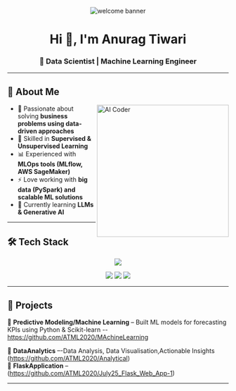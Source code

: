 <!-- Profile Banner -->
<p align="center">
  <img src="https://raw.githubusercontent.com/halfrost/halfrost/master/icons/header_.png" alt="welcome banner"/>
</p>

<h1 align="center">Hi 👋, I'm Anurag Tiwari</h1>
<h3 align="center">🚀 Data Scientist | Machine Learning Engineer</h3>

---

## 🌟 About Me  

<img align="right" alt="AI Coder" width="300" src="https://media.giphy.com/media/qgQUggAC3Pfv687qPC/giphy.gif"/>

- 🎯 Passionate about solving **business problems using data-driven approaches**  
- 🤖 Skilled in **Supervised & Unsupervised Learning**  
- 📊 Experienced with **MLOps tools (MLflow, AWS SageMaker)**  
- ⚡ Love working with **big data (PySpark) and scalable ML solutions**  
- 🌱 Currently learning **LLMs & Generative AI**  

---

## 🛠️ Tech Stack  

<p align="center">
  <img src="https://skillicons.dev/icons?i=python,postgres,aws,pytorch,tensorflow,sklearn,pandas,numpy" />
</p>

<p align="center">
  <img src="https://img.shields.io/badge/PySpark-E25A1C?style=for-the-badge&logo=apachespark&logoColor=white"/>
  <img src="https://img.shields.io/badge/MLflow-0194E2?style=for-the-badge&logo=mlflow&logoColor=white"/>
  <img src="https://img.shields.io/badge/AWS%20SageMaker-FF9900?style=for-the-badge&logo=amazonaws&logoColor=white"/>
</p>

---

## 🚀 Projects  

📌 **Predictive Modeling/Machine Learning** – Built ML models for forecasting KPIs using Python & Scikit-learn --https://github.com/ATML2020/MAchineLearning 

📌 **DataAnalytics** –-Data Analysis, Data Visualisation,Actionable Insights (https://github.com/ATML2020/Analytical)  
📌 **FlaskApplication** – (https://github.com/ATML2020/July25_Flask_Web_App-1)

---

